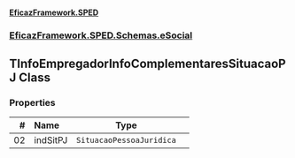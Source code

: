 #### [EficazFramework.SPED](EficazFrameworkSPED.md 'EficazFramework SPED')
### [EficazFramework.SPED.Schemas.eSocial](EficazFramework.SPED.Schemas.eSocial.md 'EficazFramework.SPED.Schemas.eSocial')

## TInfoEmpregadorInfoComplementaresSituacaoPJ Class
### Properties

| # | Name | Type | |
| ---: | :--- | :---: | :--- |
| 02 | indSitPJ | `SituacaoPessoaJuridica` |  |
